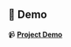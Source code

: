 ## 🎥 **Demo**  
📹 **[Project Demo](https://drive.google.com/file/d/1W95BmFbmTgFUlSTHXOaFsv3L8FtvL3mB/view?usp=sharing)** 
